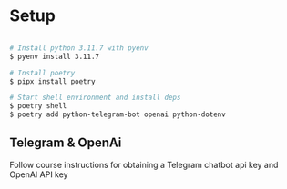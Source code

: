 # Setup

```bash

# Install python 3.11.7 with pyenv
$ pyenv install 3.11.7

# Install poetry
$ pipx install poetry

# Start shell environment and install deps
$ poetry shell
$ poetry add python-telegram-bot openai python-dotenv

```

## Telegram & OpenAi

Follow course instructions for obtaining a Telegram chatbot api key and OpenAI API key
